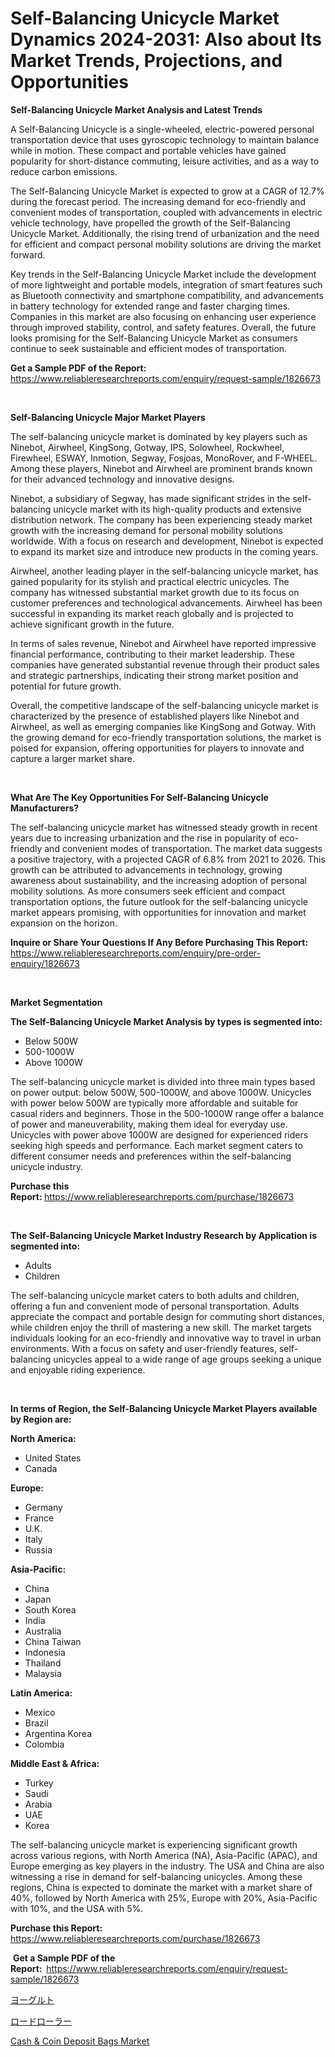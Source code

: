 <p><h1>Self-Balancing Unicycle Market Dynamics 2024-2031: Also about Its Market Trends, Projections, and Opportunities</h1></p><p><strong>Self-Balancing Unicycle Market Analysis and Latest Trends</strong></p>
<p><p>A Self-Balancing Unicycle is a single-wheeled, electric-powered personal transportation device that uses gyroscopic technology to maintain balance while in motion. These compact and portable vehicles have gained popularity for short-distance commuting, leisure activities, and as a way to reduce carbon emissions.</p><p>The Self-Balancing Unicycle Market is expected to grow at a CAGR of 12.7% during the forecast period. The increasing demand for eco-friendly and convenient modes of transportation, coupled with advancements in electric vehicle technology, have propelled the growth of the Self-Balancing Unicycle Market. Additionally, the rising trend of urbanization and the need for efficient and compact personal mobility solutions are driving the market forward.</p><p>Key trends in the Self-Balancing Unicycle Market include the development of more lightweight and portable models, integration of smart features such as Bluetooth connectivity and smartphone compatibility, and advancements in battery technology for extended range and faster charging times. Companies in this market are also focusing on enhancing user experience through improved stability, control, and safety features. Overall, the future looks promising for the Self-Balancing Unicycle Market as consumers continue to seek sustainable and efficient modes of transportation.</p></p>
<p><strong>Get a Sample PDF of the Report:&nbsp;</strong> <a href="https://www.reliableresearchreports.com/enquiry/request-sample/1826673">https://www.reliableresearchreports.com/enquiry/request-sample/1826673</a></p>
<p>&nbsp;</p>
<p><strong>Self-Balancing Unicycle Major Market Players</strong></p>
<p><p>The self-balancing unicycle market is dominated by key players such as Ninebot, Airwheel, KingSong, Gotway, IPS, Solowheel, Rockwheel, Firewheel, ESWAY, Inmotion, Segway, Fosjoas, MonoRover, and F-WHEEL. Among these players, Ninebot and Airwheel are prominent brands known for their advanced technology and innovative designs.</p><p>Ninebot, a subsidiary of Segway, has made significant strides in the self-balancing unicycle market with its high-quality products and extensive distribution network. The company has been experiencing steady market growth with the increasing demand for personal mobility solutions worldwide. With a focus on research and development, Ninebot is expected to expand its market size and introduce new products in the coming years.</p><p>Airwheel, another leading player in the self-balancing unicycle market, has gained popularity for its stylish and practical electric unicycles. The company has witnessed substantial market growth due to its focus on customer preferences and technological advancements. Airwheel has been successful in expanding its market reach globally and is projected to achieve significant growth in the future.</p><p>In terms of sales revenue, Ninebot and Airwheel have reported impressive financial performance, contributing to their market leadership. These companies have generated substantial revenue through their product sales and strategic partnerships, indicating their strong market position and potential for future growth.</p><p>Overall, the competitive landscape of the self-balancing unicycle market is characterized by the presence of established players like Ninebot and Airwheel, as well as emerging companies like KingSong and Gotway. With the growing demand for eco-friendly transportation solutions, the market is poised for expansion, offering opportunities for players to innovate and capture a larger market share.</p></p>
<p>&nbsp;</p>
<p><strong>What Are The Key Opportunities For Self-Balancing Unicycle Manufacturers?</strong></p>
<p><p>The self-balancing unicycle market has witnessed steady growth in recent years due to increasing urbanization and the rise in popularity of eco-friendly and convenient modes of transportation. The market data suggests a positive trajectory, with a projected CAGR of 6.8% from 2021 to 2026. This growth can be attributed to advancements in technology, growing awareness about sustainability, and the increasing adoption of personal mobility solutions. As more consumers seek efficient and compact transportation options, the future outlook for the self-balancing unicycle market appears promising, with opportunities for innovation and market expansion on the horizon.</p></p>
<p><strong>Inquire or Share Your Questions If Any Before Purchasing This Report:</strong> <a href="https://www.reliableresearchreports.com/enquiry/pre-order-enquiry/1826673">https://www.reliableresearchreports.com/enquiry/pre-order-enquiry/1826673</a></p>
<p>&nbsp;</p>
<p><strong>Market Segmentation</strong></p>
<p><strong>The Self-Balancing Unicycle Market Analysis by types is segmented into:</strong></p>
<p><ul><li>Below 500W</li><li>500-1000W</li><li>Above 1000W</li></ul></p>
<p><p>The self-balancing unicycle market is divided into three main types based on power output: below 500W, 500-1000W, and above 1000W. Unicycles with power below 500W are typically more affordable and suitable for casual riders and beginners. Those in the 500-1000W range offer a balance of power and maneuverability, making them ideal for everyday use. Unicycles with power above 1000W are designed for experienced riders seeking high speeds and performance. Each market segment caters to different consumer needs and preferences within the self-balancing unicycle industry.</p></p>
<p><strong>Purchase this Report:&nbsp;</strong><a href="https://www.reliableresearchreports.com/purchase/1826673">https://www.reliableresearchreports.com/purchase/1826673</a></p>
<p>&nbsp;</p>
<p><strong>The Self-Balancing Unicycle Market Industry Research by Application is segmented into:</strong></p>
<p><ul><li>Adults</li><li>Children</li></ul></p>
<p><p>The self-balancing unicycle market caters to both adults and children, offering a fun and convenient mode of personal transportation. Adults appreciate the compact and portable design for commuting short distances, while children enjoy the thrill of mastering a new skill. The market targets individuals looking for an eco-friendly and innovative way to travel in urban environments. With a focus on safety and user-friendly features, self-balancing unicycles appeal to a wide range of age groups seeking a unique and enjoyable riding experience.</p></p>
<p>&nbsp;</p>
<p><strong>In terms of Region, the Self-Balancing Unicycle Market Players available by Region are:</strong></p>
<p>
    <p> <strong> North America: </strong>
        <ul>
            <li>United States</li>
            <li>Canada</li>
        </ul>
        </p> 
    <p> <strong> Europe: </strong>
        <ul>
            <li>Germany</li>
            <li>France</li>
            <li>U.K.</li>
            <li>Italy</li>
            <li>Russia</li>
        </ul>
        </p> 
    <p> <strong> Asia-Pacific: </strong>
        <ul>
            <li>China</li>
            <li>Japan</li>
            <li>South Korea</li>
            <li>India</li>
            <li>Australia</li>
            <li>China Taiwan</li>
            <li>Indonesia</li>
            <li>Thailand</li>
            <li>Malaysia</li>
        </ul>
        </p> 
    <p> <strong> Latin America: </strong>
        <ul>
            <li>Mexico</li>
            <li>Brazil</li>
            <li>Argentina Korea</li>
            <li>Colombia</li>
        </ul>
        </p> 
    <p> <strong> Middle East & Africa: </strong>
        <ul>
            <li>Turkey</li>
            <li>Saudi</li>
            <li>Arabia</li>
            <li>UAE</li>
            <li>Korea</li>
        </ul>
    </p>
    </p>
<p><p>The self-balancing unicycle market is experiencing significant growth across various regions, with North America (NA), Asia-Pacific (APAC), and Europe emerging as key players in the industry. The USA and China are also witnessing a rise in demand for self-balancing unicycles. Among these regions, China is expected to dominate the market with a market share of 40%, followed by North America with 25%, Europe with 20%, Asia-Pacific with 10%, and the USA with 5%.</p></p>
<p><strong>Purchase this Report: </strong><a href="https://www.reliableresearchreports.com/purchase/1826673">https://www.reliableresearchreports.com/purchase/1826673</a></p>
<p>&nbsp;<strong>Get a Sample PDF of the Report:&nbsp;&nbsp;</strong><a href="https://www.reliableresearchreports.com/enquiry/request-sample/1826673">https://www.reliableresearchreports.com/enquiry/request-sample/1826673</a></p>
<p><strong></strong></p>
<p><p><a href="https://medium.com/@yaren_68-91/%E3%83%A8%E3%83%BC%E3%82%B0%E3%83%AB%E3%83%88%E5%B8%82%E5%A0%B4%E8%A6%8F%E6%A8%A1-%E5%B8%82%E5%A0%B4%E5%B1%95%E6%9C%9B%E3%81%A8%E5%B8%82%E5%A0%B4%E4%BA%88%E6%B8%AC-2024%E5%B9%B4%E3%81%8B%E3%82%892031%E5%B9%B4%E3%81%BE%E3%81%A7-6069534f0041">ヨーグルト</a></p><p><a href="https://medium.com/@sarahfahey88/%E3%83%AD%E3%83%BC%E3%83%89%E3%83%AD%E3%83%BC%E3%83%A9%E3%83%BC%E3%83%9E%E3%83%BC%E3%82%B1%E3%83%83%E3%83%88-%E7%AB%B6%E4%BA%89%E5%88%86%E6%9E%90-%E5%B8%82%E5%A0%B4%E5%8B%95%E5%90%91-2031%E5%B9%B4%E3%81%BE%E3%81%A7%E3%81%AE%E4%BA%88%E6%B8%AC-11168850ddf3">ロードローラー</a></p><p><a href="https://view.publitas.com/reportprime-1/cash-coin-deposit-bags-market-provides-a-comprehensive-analysis-including-a-macro-overview-of-the-market-as-well-as-micro-details-such-as-market-size-and-competitive-landscape/">Cash & Coin Deposit Bags Market</a></p></p>